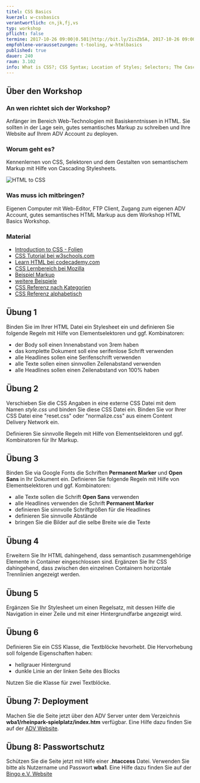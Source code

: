 ```yaml
---
titel: CSS Basics
kuerzel: w-cssbasics
verantwortlich: cn,jk,fj,vs
typ: workshop
pflicht: false
termine: 2017-10-26 09:00|0.501|http://bit.ly/2isZb5A, 2017-10-26 09:00|0.502|http://bit.ly/2xf9Bby, 2017-11-02 09:00|3.217|http://bit.ly/2z2OduE, 2017-11-02 09:00|3.100|http://bit.ly/2xZbiJY
empfohlene-voraussetzungen: t-tooling, w-htmlbasics
published: true
dauer: 240
raum: 3.102
info: What is CSS?; CSS Syntax; Location of Styles; Selectors; The Cascade - How Styles Interact; The Box Model; CSS Text Styling; Font Embedding
--- 
```


## Über den Workshop

### An wen richtet sich der Workshop?
Anfänger im Bereich Web-Technologien mit Basiskenntnissen in HTML. Sie sollten in der Lage sein, gutes semantisches Markup zu schreiben und Ihre Website auf Ihrem ADV Account zu deployen.

### Worum geht es?
Kennenlernen von CSS, Selektoren und dem Gestalten von semantischem Markup mit Hilfe von Cascading Stylesheets.

![HTML to CSS](../../images/html-to-css.jpg)

### Was muss ich mitbringen?
Eigenen Computer mit Web-Editor, FTP Client, Zugang zum eigenen ADV Account, gutes semantisches HTML Markup aus dem Workshop HTML Basics Workshop.

### Material
- [Introduction to CSS - Folien](../../download/Chapter04-IntroductionToCSS.pdf)
- [CSS Tutorial bei w3schools.com](https://www.w3schools.com/css/default.asp)
- [Learn HTML bei codecademy.com](https://www.codecademy.com/learn/learn-css)
- [CSS Lernbereich bei Mozilla](https://developer.mozilla.org/de/Learn/CSS)
- [Beispiel Markup](../../download/css-basics-material/markup.zip)
- [weitere Beispiele](../../download/css-basics-material.zip)
- [CSS Referenz nach Kategorien](https://www.w3schools.com/CSSref/)
- [CSS Referenz alphabetisch](https://developer.mozilla.org/de/docs/Web/CSS/CSS_Referenz)


## Übung 1
Binden Sie im <head> Ihrer HTML Datei ein Stylesheet ein und definieren Sie folgende Regeln mit Hilfe von Elementselektoren und ggf. Kombinatoren:
- der Body soll einen Innenabstand von 3rem haben
- das komplette Dokument soll eine serifenlose Schrift verwenden
- alle Headlines sollen eine Serifenschrift verwenden
- alle Texte sollen einen sinnvollen Zeilenabstand verwenden
- alle Headlines sollen einen Zeilenabstand von 100% haben

## Übung 2
Verschieben Sie die CSS Angaben in eine externe CSS Datei mit dem Namen *style.css* und binden Sie diese CSS Datei ein. Binden Sie vor Ihrer CSS Datei eine "reset.css" oder "normalize.css" aus einem Content Delivery Network ein.

Definieren Sie sinnvolle Regeln mit Hilfe von Elementselektoren und ggf. Kombinatoren für Ihr Markup.

## Übung 3
Binden Sie via Google Fonts die Schriften **Permanent Marker** und **Open Sans** in Ihr Dokument ein. Definieren Sie folgende Regeln mit Hilfe von Elementselektoren und ggf. Kombinatoren:
- alle Texte sollen die Schrift **Open Sans** verwenden
- alle Headlines verwenden die Schrift **Permanent Marker**
- definieren Sie sinnvolle Schriftgrößen für die Headlines
- definieren Sie sinnvolle Abstände
- bringen Sie die Bilder auf die selbe Breite wie die Texte

## Übung 4
Erweitern Sie Ihr HTML dahingehend, dass semantisch zusammengehörige Elemente in Container eingeschlossen sind. Ergänzen Sie Ihr CSS dahingehend, dass zwischen den einzelnen Containern horizontale Trennlinien angezeigt werden.

## Übung 5
Ergänzen Sie Ihr Stylesheet um einen Regelsatz, mit dessen Hilfe die Navigation in einer Zeile und mit einer Hintergrundfarbe angezeigt wird.

## Übung 6
Definieren Sie ein CSS Klasse, die Textblöcke hevorhebt. Die Hervorhebung soll folgende Eigenschaften haben:
- hellgrauer Hintergrund
- dunkle Linie an der linken Seite des Blocks

Nutzen Sie die Klasse für zwei Textblöcke.

## Übung 7: Deployment

Machen Sie die Seite jetzt über den ADV Server unter dem Verzeichnis **wba1/rheinpark-spielplatz/index.htm** verfügbar. Eine Hilfe dazu finden Sie auf der [ADV Website](http://www.gm.fh-koeln.de/advlabor/dienste/homepage.shtml). 

## Übung 8: Passwortschutz

Schützen Sie die Seite jetzt mit Hilfe einer **.htaccess** Datei. Verwenden Sie bitte als Nutzername und Passwort **wba1**. Eine Hilfe dazu finden Sie auf der [Bingo e.V. Website](https://www.bingo-ev.de/~ub304/htaccess.htm)

 
